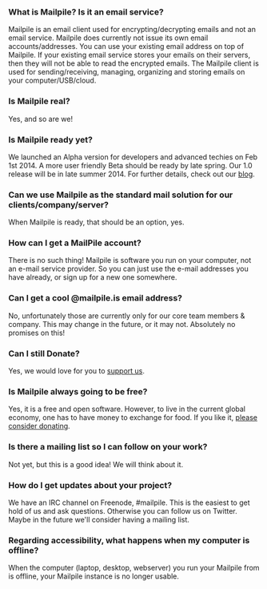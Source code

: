 ### What is Mailpile? Is it an email service?

Mailpile is an email client used for encrypting/decrypting emails and not an email service. Mailpile does currently not issue its own email accounts/addresses. You can use your existing email address on top of Mailpile. If your existing email service stores your emails on  their servers, then they will not be able to read the encrypted emails. The Mailpile client is used for sending/receiving, managing, organizing and storing emails on your computer/USB/cloud. 

### Is Mailpile real?

Yes, and so are we!

### Is Mailpile ready yet?

We launched an Alpha version for developers and advanced techies on Feb 1st 2014. A more user friendly Beta should be ready by late spring. Our 1.0 release will be in late summer 2014. For further details, check out our [blog](https://mailpile.is/blog/).

### Can we use Mailpile as the standard mail solution for our clients/company/server?

When Mailpile is ready, that should be an option, yes.

### How can I get a MailPile account?

There is no such thing! Mailpile is software you run on your computer, not an e-mail service provider. So you can just use the e-mail addresses you have already, or sign up for a new one somewhere.

### Can I get a cool @mailpile.is email address?

No, unfortunately those are currently only for our core team members & company. This may change in the future, or it may not. Absolutely no promises on this!

### Can I still Donate?

Yes, we would love for you to [support us](https://mailpile.is/donate/).

### Is Mailpile always going to be free?

Yes, it is a free and open software. However, to live in the current global economy, one has to have money to exchange for food. If you like it, [please consider donating](https://mailpile.is/donate/).

### Is there a mailing list so I can follow on your work?

Not yet, but this is a good idea! We will think about it.

### How do I get updates about your project?

We have an IRC channel on Freenode, #mailpile. This is the easiest to get hold of us and ask questions. Otherwise you can follow us on Twitter. Maybe in the future we'll consider having a mailing list. 

### Regarding accessibility, what happens when my computer is offline?

When the computer (laptop, desktop, webserver) you run your Mailpile from is offline, your Mailpile instance is no longer usable.